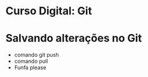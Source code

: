 
# Curso Digital: Git

# Salvando alterações no Git

* comando git push
* comando pull
* Funfa please
